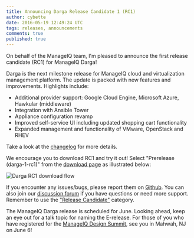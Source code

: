 ```yaml
---
title: Announcing Darga Release Candidate 1 (RC1)
author: cybette
date: 2016-05-19 12:49:24 UTC
tags: releases, announcements
comments: true
published: true
---
```


On behalf of the ManageIQ team, I'm pleased to announce the first release candidate (RC1) for ManageIQ Darga! 

Darga is the next milestone release for ManageIQ cloud and virtualization management platform. The update is packed with new features and improvements. Highlights include:

* Additional provider support: Google Cloud Engine, Microsoft Azure, Hawkular (middleware)
* Integration with Ansible Tower
* Appliance configuration revamp
* Improved self-service UI including updated shopping cart functionality
* Expanded management and functionality of VMware, OpenStack and RHEV

Take a look at the [changelog](https://github.com/ManageIQ/manageiq/blob/darga/CHANGELOG.md/) for more details.

We encourage you to download RC1 and try it out! Select "Prerelease (darga-1-rc1)" from the [download page](http://manageiq.org/download/) as illustrated below:

![Darga RC1 download flow](/images/blog/Darga_RC1_download.png)

If you encounter any issues/bugs, please report them on [Github](https://github.com/ManageIQ/manageiq/issues). You can also join our [discussion forum](http://talk.manageiq.org/) if you have questions or need more support. Remember to use the ["Release Candidate"](http://talk.manageiq.org/c/release-candidate) category.

The ManageIQ Darga release is scheduled for June. Looking ahead, keep an eye out for a talk topic for naming the E-release. For those of you who have registered for the [ManageIQ Design Summit](http://manageiq.org/summit/), see you in Mahwah, NJ on June 6!